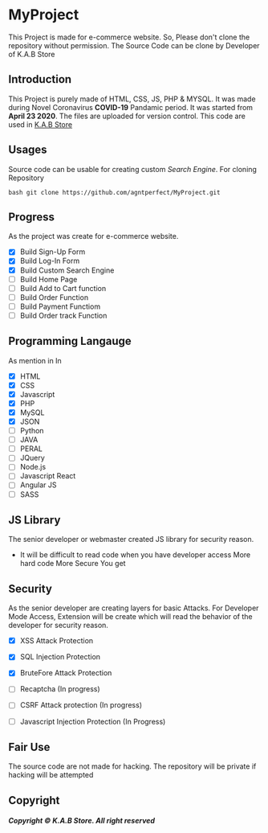 # MyProject
This Project is made for e-commerce website. So, Please don't clone the repository without permission.
The Source Code can be clone by Developer of K.A.B Store

## Introduction
This Project is purely made of HTML, CSS, JS, PHP & MYSQL. It was made during Novel Coronavirus **COVID-19** Pandamic period. It was started from __April 23 2020__. The files are uploaded for version control. This code are used in [K.A.B Store](https://www.kabstore.com.np)

## Usages
Source code can be usable for creating custom _Search Engine_. 
For cloning Repository

```bash git clone https://github.com/agntperfect/MyProject.git ```

## Progress
As the project was create for e-commerce website.
- [x] Build Sign-Up Form
- [X] Build Log-In Form
- [X] Build Custom Search Engine
- [ ] Build Home Page
- [ ] Build Add to Cart function
- [ ] Build Order Function
- [ ] Build Payment Functiom
- [ ] Build Order track Function

## Programming Langauge
As mention in In
- [x] HTML
- [x] CSS
- [x] Javascript
- [x] PHP
- [x] MySQL
- [x] JSON
- [ ] Python
- [ ] JAVA
- [ ] PERAL
- [ ] JQuery
- [ ] Node.js
- [ ] Javascript React
- [ ] Angular JS
- [ ] SASS

## JS  Library
The senior developer or webmaster created JS library for security reason.
- It will be difficult to read code when you have developer access
More hard code More Secure You get

## Security
As the senior developer are creating layers for basic Attacks. For Developer Mode Access, Extension will be create which will read the behavior of the developer for security reason.

- [x] XSS Attack Protection
- [x] SQL Injection Protection
- [x] BruteFore Attack Protection
- [ ] Recaptcha (In progress)
- [ ] CSRF Attack protection (In progress)
- [ ] Javascript Injection Protection (In Progress)


## Fair Use
The source code are not made for hacking. The repository will be private if hacking will be attempted

## Copyright 
##### Copyright © K.A.B Store. All right reserved
